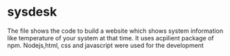 # sysdesk
The file shows the code to build a website which shows system information like temperature of your system at that time.
It uses acpilient package of npm.
Nodejs,html, css and javascript were used for the development
